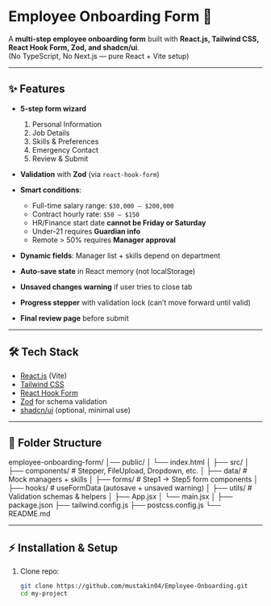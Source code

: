 # Employee Onboarding Form 🚀

A **multi-step employee onboarding form** built with **React.js, Tailwind CSS, React Hook Form, Zod, and shadcn/ui**.  
(No TypeScript, No Next.js — pure React + Vite setup)

---

## ✨ Features

- **5-step form wizard**
  1. Personal Information  
  2. Job Details  
  3. Skills & Preferences  
  4. Emergency Contact  
  5. Review & Submit  

- **Validation** with **Zod** (via `react-hook-form`)  
- **Smart conditions**:
  - Full-time salary range: `$30,000 – $200,000`
  - Contract hourly rate: `$50 – $150`
  - HR/Finance start date **cannot be Friday or Saturday**
  - Under-21 requires **Guardian info**
  - Remote > 50% requires **Manager approval**
- **Dynamic fields**: Manager list + skills depend on department  
- **Auto-save state** in React memory (not localStorage)  
- **Unsaved changes warning** if user tries to close tab  
- **Progress stepper** with validation lock (can’t move forward until valid)  
- **Final review page** before submit  

---

## 🛠 Tech Stack

- [React.js](https://react.dev/) (Vite)  
- [Tailwind CSS](https://tailwindcss.com/)  
- [React Hook Form](https://react-hook-form.com/)  
- [Zod](https://zod.dev/) for schema validation  
- [shadcn/ui](https://ui.shadcn.com/) (optional, minimal use)  

---

## 📂 Folder Structure

employee-onboarding-form/
│── public/
│ └── index.html
│
├── src/
│ ├── components/ # Stepper, FileUpload, Dropdown, etc.
│ ├── data/ # Mock managers + skills
│ ├── forms/ # Step1 → Step5 form components
│ ├── hooks/ # useFormData (autosave + unsaved warning)
│ ├── utils/ # Validation schemas & helpers
│ ├── App.jsx
│ └── main.jsx
│
├── package.json
├── tailwind.config.js
├── postcss.config.js
└── README.md


---

## ⚡️ Installation & Setup

1. Clone repo:
   ```bash
   git clone https://github.com/mustakin04/Employee-Onboarding.git
   cd my-project



